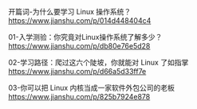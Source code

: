 开篇词-为什么要学习 Linux 操作系统？ https://www.jianshu.com/p/014d448404c4

01-入学测验：你究竟对Linux操作系统了解多少？ https://www.jianshu.com/p/db80e76e5d28

02-学习路径：爬过这六个陡坡，你就能对 Linux 了如指掌 https://www.jianshu.com/p/d66a5d33ff7e

03-你可以把 Linux 内核当成一家软件外包公司的老板 https://www.jianshu.com/p/825b7924e878
